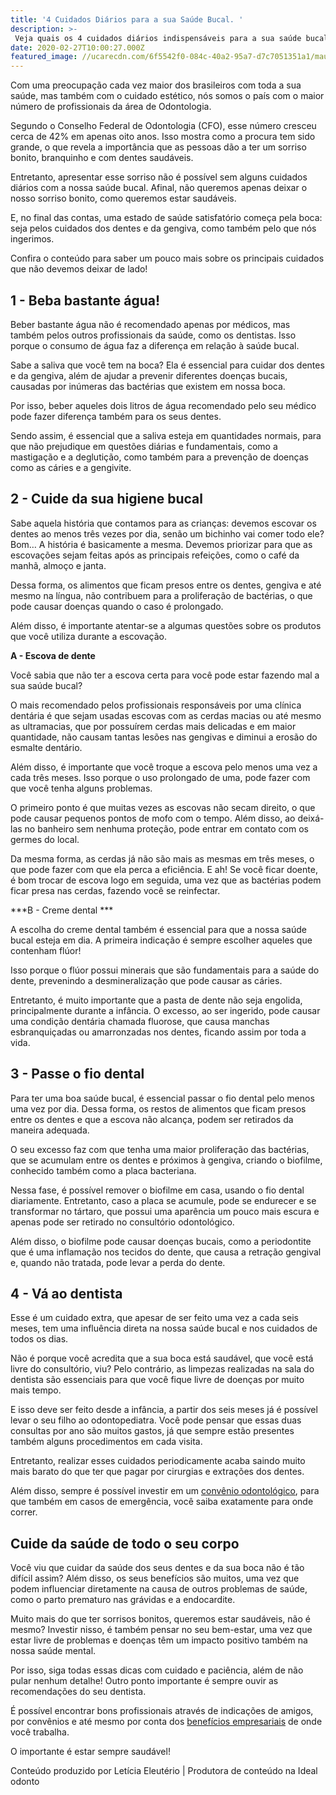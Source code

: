 ```yaml
---
title: '4 Cuidados Diários para a sua Saúde Bucal. '
description: >-
 Veja quais os 4 cuidados diários indispensáveis para a sua saúde bucal. Isso pode mudar completamente como você cuida da sua boca. 
date: 2020-02-27T10:00:27.000Z
featured_image: //ucarecdn.com/6f5542f0-084c-40a2-95a7-d7c7051351a1/mau-hálito.jpg
---
```

Com uma preocupação cada vez maior dos brasileiros com toda a sua saúde, mas também com o cuidado estético, nós somos o país com o maior número de profissionais da área de Odontologia.

Segundo o Conselho Federal de Odontologia (CFO), esse número cresceu cerca de 42% em apenas oito anos. Isso mostra como a procura tem sido grande, o que revela a importância que as pessoas dão a ter um sorriso bonito, branquinho e com dentes saudáveis.

Entretanto, apresentar esse sorriso não é possível sem alguns cuidados diários com a nossa saúde bucal. Afinal, não queremos apenas deixar o nosso sorriso bonito, como queremos estar saudáveis.

E, no final das contas, uma estado de saúde satisfatório começa pela boca: seja pelos cuidados dos dentes e da gengiva, como também pelo que nós ingerimos.

Confira o conteúdo para saber um pouco mais sobre os principais cuidados que não devemos deixar de lado!

## 1 - Beba bastante água!

Beber bastante água não é recomendado apenas por médicos, mas também pelos outros profissionais da saúde, como os dentistas. Isso porque o consumo de água faz a diferença em relação à saúde bucal.

Sabe a saliva que você tem na boca? Ela é essencial para cuidar dos dentes e da gengiva, além de ajudar a prevenir diferentes doenças bucais, causadas por inúmeras das bactérias que existem em nossa boca.

Por isso, beber aqueles dois litros de água recomendado pelo seu médico pode fazer diferença também para os seus dentes. 

Sendo assim, é essencial que a saliva esteja em quantidades normais, para que não prejudique em questões diárias e fundamentais, como a mastigação e a deglutição, como também para a prevenção de doenças como as cáries e a gengivite.

## 2 - Cuide da sua higiene bucal

Sabe aquela história que contamos para as crianças: devemos escovar os dentes ao menos três vezes por dia, senão um bichinho vai comer todo ele? 
Bom… A história é basicamente a mesma. Devemos priorizar para que as escovações sejam feitas após as principais refeições, como o café da manhã, almoço e janta.

Dessa forma, os alimentos que ficam presos entre os dentes, gengiva e até mesmo na língua, não contribuem para a proliferação de bactérias, o que pode causar doenças quando o caso é prolongado.

Além disso, é importante atentar-se a algumas questões sobre os produtos que você utiliza durante a escovação.

**A - Escova de dente** 

Você sabia que não ter a escova certa para você pode estar fazendo mal a sua saúde bucal?

O mais recomendado pelos profissionais responsáveis por uma clínica dentária é que sejam usadas escovas com as cerdas macias ou até mesmo as ultramacias, que por possuírem cerdas mais delicadas e em maior quantidade, não causam tantas lesões nas gengivas e diminui a erosão do esmalte dentário.

Além disso, é importante que você troque a escova pelo menos uma vez a cada três meses. Isso porque o uso prolongado de uma, pode fazer com que você tenha alguns problemas.

O primeiro ponto é que muitas vezes as escovas não secam direito, o que pode causar pequenos pontos de mofo com o tempo. Além disso, ao deixá-las no banheiro sem nenhuma proteção, pode entrar em contato com os germes do local. 

Da mesma forma, as cerdas já não são mais as mesmas em três meses, o que pode fazer com que ela perca a eficiência. E ah! Se você ficar doente, é bom trocar de escova logo em seguida, uma vez que as bactérias podem ficar presa nas cerdas, fazendo você se reinfectar.

***B - Creme dental ***

A escolha do creme dental também é essencial para que a nossa saúde bucal esteja em dia. A primeira indicação é sempre escolher aqueles que contenham flúor!

Isso porque o flúor possui minerais que são fundamentais para a saúde do dente, prevenindo a desmineralização que pode causar as cáries.

Entretanto, é muito importante que a pasta de dente não seja engolida, principalmente durante a infância. O excesso, ao ser ingerido, pode causar uma condição dentária chamada fluorose, que causa manchas esbranquiçadas ou amarronzadas nos dentes, ficando assim por toda a vida.

## 3 - Passe o fio dental

Para ter uma boa saúde bucal, é essencial passar o fio dental pelo menos uma vez por dia. Dessa forma, os restos de alimentos que ficam presos entre os dentes e que a escova não alcança, podem ser retirados da maneira adequada.

O seu excesso faz com que tenha uma maior proliferação das bactérias, que se acumulam entre os dentes e próximos à gengiva, criando o biofilme, conhecido também como a placa bacteriana.

Nessa fase, é possível remover o biofilme em casa, usando o fio dental diariamente. Entretanto, caso a placa se acumule, pode se endurecer e se transformar no tártaro, que possui uma aparência um pouco mais escura e apenas pode ser retirado no consultório odontológico.

Além disso, o biofilme pode causar doenças bucais, como a periodontite que é uma inflamação nos tecidos do dente, que causa a retração gengival e, quando não tratada, pode levar a perda do dente.

## 4 - Vá ao dentista

Esse é um cuidado extra, que apesar de ser feito uma vez a cada seis meses, tem uma influência direta na nossa saúde bucal e nos cuidados de todos os dias.

Não é porque você acredita que a sua boca está saudável, que você está livre do consultório, viu? Pelo contrário, as limpezas realizadas na sala do dentista são essenciais para que você fique livre de doenças por muito mais tempo.

E isso deve ser feito desde a infância, a partir dos seis meses já é possível levar o seu filho ao odontopediatra. Você pode pensar que essas duas consultas por ano são muitos gastos, já que sempre estão presentes também alguns procedimentos em cada visita.

Entretanto, realizar esses cuidados periodicamente acaba saindo muito mais barato do que ter que pagar por cirurgias e extrações dos dentes.

Além disso, sempre é possível investir em um [convênio odontológico](https://blog.idealodonto.com.br/planos-odontologicos/convenio-odontologico/), para que também em casos de emergência, você saiba exatamente para onde correr.

## Cuide da saúde de todo o seu corpo

Você viu que cuidar da saúde dos seus dentes e da sua boca não é tão difícil assim? Além disso, os seus benefícios são muitos, uma vez que podem influenciar diretamente na causa de outros problemas de saúde, como o parto prematuro nas grávidas e a endocardite.

Muito mais do que ter sorrisos bonitos, queremos estar saudáveis, não é mesmo? Investir nisso, é também pensar no seu bem-estar, uma vez que estar livre de problemas e doenças têm um impacto positivo também na nossa saúde mental.

Por isso, siga todas essas dicas com cuidado e paciência, além de não pular nenhum detalhe! Outro ponto importante é sempre ouvir as recomendações do seu dentista. 

É possível encontrar bons profissionais através de indicações de amigos, por convênios e até mesmo por conta dos [benefícios empresariais](https://blog.idealodonto.com.br/beneficios-empresariais/beneficios-empresariais/) de onde você trabalha. 

O importante é estar sempre saudável!

Conteúdo produzido por Letícia Eleutério | Produtora de conteúdo na Ideal odonto